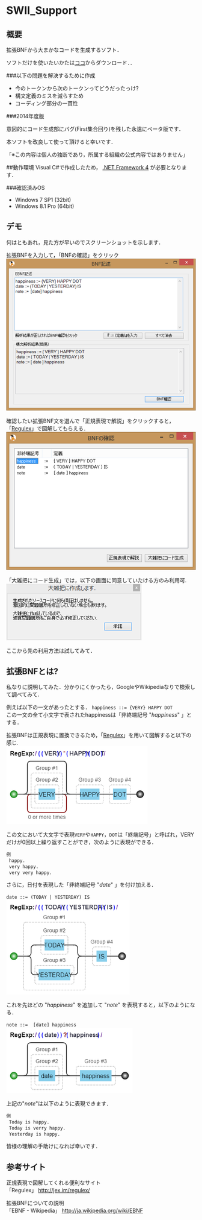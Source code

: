 SWII_Support
============

## 概要

拡張BNFから大まかなコードを生成するソフト．  

ソフトだけを使いたいかたは[ココ][BNFSupport]からダウンロード．．

[BNFSupport]:https://raw.githubusercontent.com/konta220/SWII_Support/master/BNFSupport.exe


###以下の問題を解決するために作成

* 今のトークンから次のトークンってどうだったっけ?
* 構文定義のミスを減らすため
* コーディング部分の一貫性

###2014年度版

意図的にコード生成部にバグ(First集合回り)を残した永遠にベータ版です．

本ソフトを改良して使って頂けると幸いです．  

「※この内容は個人の独断であり，所属する組織の公式内容ではありません」

##動作環境
Visual C#で作成したため，
[.NET Framework 4](http://www.microsoft.com/ja-jp/net/netfx4/download.aspx) が必要となります．


###確認済みOS
* Windows 7 SP1 (32bit)
* Windows 8.1 Pro (64bit)

## デモ

何はともあれ，見た方が早いのでスクリーンショットを示します．

拡張BNFを入力して，「BNFの確認」をクリック
![BNF記述画面](https://raw.githubusercontent.com/konta220/SWII_Support/master/Ohter/screen1.PNG)

確認したい拡張BNF文を選んで「正規表現で解説」をクリックすると，「[Regulex][]」で図解してもらえる．
![BNFの確認画面](https://raw.githubusercontent.com/konta220/SWII_Support/master/Ohter/screen2.PNG)

「大雑把にコード生成」では，以下の画面に同意していたける方のみ利用可.  
![BNF記述画面](https://raw.githubusercontent.com/konta220/SWII_Support/master/Ohter/screen3.PNG)

ここから先の利用方法は試してみて．


## 拡張BNFとは?

私なりに説明してみた．分かりにくかったら，GoogleやWikipediaなりで検索して調べてみて．

例えば以下の一文があったとする．
`happiness ::= {VERY} HAPPY DOT`  
この一文の全て小文字で表されたhappinessは「非終端記号 "*happiness*" 」とする．

拡張BNFは正規表現に置換できるため，「[Regulex][]」を用いて図解すると以下の感じ.  
![happinessのBNF](https://raw.githubusercontent.com/konta220/SWII_Support/master/Ohter/eBNF_happy.png)

この文において大文字で表現`VERY`や`HAPPY`，`DOT`は「終端記号」と呼ばれ，VERYだけが0回以上繰り返すことができ，次のように表現ができる．


    例
     happy.
     very happy.
     very very happy.

さらに，日付を表現した「非終端記号 "*date*" 」を付け加える．

`date ::= (TODAY | YESTERDAY) IS`  
![happinessのBNF](https://raw.githubusercontent.com/konta220/SWII_Support/master/Ohter/eBNF_date.png)

これを先ほどの "*happiness*" を追加して "*note*" を表現すると，以下のようになる．

`note ::=  [date] happiness`  
![noteのBNF](https://raw.githubusercontent.com/konta220/SWII_Support/master/Ohter/eBNF_note.png)

上記の"*note*"は以下のように表現できます．

    例
     Today is happy.
     Today is verry happy.
     Yesterday is happy.

皆様の理解の手助けになれば幸いです．

## 参考サイト

正規表現で図解してくれる便利なサイト  
「Regulex」 http://jex.im/regulex/

[Regulex]:http://jex.im/regulex/  

拡張BNFについての説明  
「EBNF - Wikipedia」 http://ja.wikipedia.org/wiki/EBNF

[EBNF]:http://ja.wikipedia.org/wiki/EBNF



